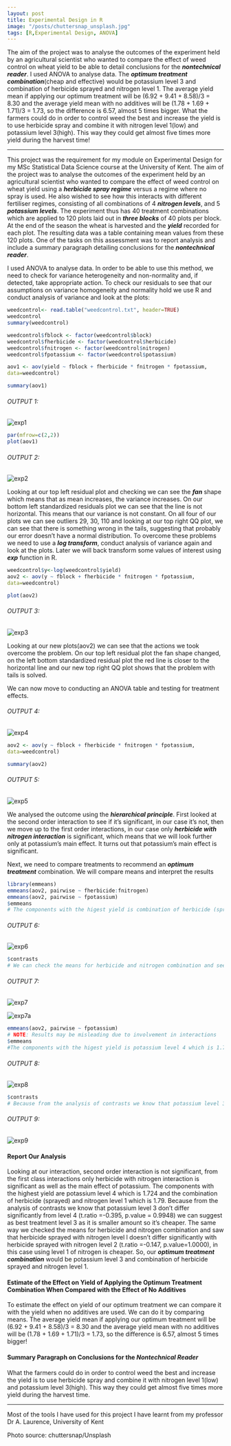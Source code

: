 ```yaml
---
layout: post
title: Experimental Design in R
image: "/posts/chuttersnap_unsplash.jpg"
tags: [R,Experimental Design, ANOVA]
---
```


The aim of the project was to analyse the outcomes of the experiment held by an agricultural scientist who wanted to compare the effect of weed control on wheat yield to be able to detail conclusions for the ***nontechnical reader***. I used ANOVA to analyse data. The ***optimum treatment combination***(cheap and effective) would be potassium level 3 and combination of herbicide sprayed and nitrogen level 1. The average yield mean if applying our optimum treatment will be (6.92 + 9.41 + 8.58)/3 = 8.30 and the average yield mean with no additives will be (1.78 + 1.69 + 1.71)/3 = 1.73, so the difference is 6.57, almost 5 times bigger. What the farmers could do in order to control weed the best and increase the yield is to use herbicide spray and combine it with nitrogen level 1(low) and potassium level 3(high). This way they could get almost five times more yield during the harvest time!

---
This project was the requirement for my module on Experimental Design for my MSc Statistical Data Science course at the University of Kent. The aim of the project was to analyse the outcomes of the experiment held by an agricultural scientist who wanted to compare the effect of weed control on wheat yield using a ***herbicide spray regime*** versus a regime where no spray is used. He also wished to see how this interacts with different fertiliser regimes, consisting of all combinations of 4 ***nitrogen levels***, and 5 ***potassium levels***. The experiment thus has 40 treatment combinations which are applied to 120 plots laid out in ***three blocks*** of 40 plots per block. At the end of the season the wheat is harvested and the ***yield*** recorded for each plot. The resulting data was a table containing mean values from these 120 plots. One of the tasks on this assessment was to report analysis and include a summary paragraph detailing conclusions for the ***nontechnical reader***. 

I used ANOVA to analyse data. In order to be able to use this method, we need to check for variance heterogeneity and non-normality and, if detected, take appropriate action. To check our residuals to see that our assumptions on variance homogeneity and normality hold we use R and conduct analysis of variance and look at the plots:

```r
weedcontrol<- read.table("weedcontrol.txt", header=TRUE)
weedcontrol
summary(weedcontrol)

weedcontrol$fblock <- factor(weedcontrol$block)
weedcontrol$fherbicide <- factor(weedcontrol$herbicide)
weedcontrol$fnitrogen <- factor(weedcontrol$nitrogen)
weedcontrol$fpotassium <- factor(weedcontrol$potassium)

aov1 <- aov(yield ~ fblock + fherbicide * fnitrogen * fpotassium,
data=weedcontrol)

summary(aov1)
```
###### OUTPUT 1:
![exp1](/img/posts/exp1.png "exp1")

```r
par(mfrow=c(2,2))
plot(aov1)
```
###### OUTPUT 2:
![exp2](/img/posts/exp2.png "exp2")

Looking at our top left residual plot and checking we can see the ***fan*** shape which means that as mean increases, the variance increases. On our
bottom left standardized residuals plot we can see that the line is not horizontal. This means that our variance is not constant. On all four of our plots we can see outliers 29, 30, 110 and looking at our top right QQ plot, we can see that there is something wrong in the tails, suggesting that probably our error doesn’t have a normal distribution.
To overcome these problems we need to use a ***log transform***, conduct analysis of variance again and look at the plots. Later we will back transform some values of interest using ***exp*** function in R.

```r
weedcontrol$y<-log(weedcontrol$yield)
aov2 <- aov(y ~ fblock + fherbicide * fnitrogen * fpotassium,
data=weedcontrol)

plot(aov2)
```

###### OUTPUT 3:
![exp3](/img/posts/exp3.png "exp3")

Looking at our new plots(aov2) we can see that the actions we took overcome the problem. On our top left residual plot the fan shape changed, on the left bottom standardized residual plot the red line is closer to the horizontal line and our new top right QQ plot shows that the problem with tails is solved.

We can now move to conducting an ANOVA table and testing for treatment effects.

###### OUTPUT 4:
![exp4](/img/posts/exp4.png "exp4")

```r
aov2 <- aov(y ~ fblock + fherbicide * fnitrogen * fpotassium,
data=weedcontrol)

summary(aov2)
```


###### OUTPUT 5:
![exp5](/img/posts/exp5.png "exp5")

We analysed the outcome using the ***hierarchical principle***. First looked at the second order interaction to see if it’s significant, in our case it’s not, then we move up
to the first order interactions, in our case only ***herbicide with nitrogen interaction*** is significant, which means that we will look further only at potassium’s main effect. It turns out that potassium’s main effect is significant.

Next, we need to compare treatments to recommend an ***optimum treatment*** combination. We will compare means and interpret the results

```r
library(emmeans)
emmeans(aov2, pairwise ~ fherbicide:fnitrogen)
emmeans(aov2, pairwise ~ fpotassium)
$emmeans
# The components with the higest yield is combination of herbicide (sprayed) and nitrogen level 1 which is 1.79
```

###### OUTPUT 6:
![exp6](/img/posts/exp6.png "exp6")

```r
$contrasts
# We can check the means for herbicide and nitrogen combination and see that herbicide sprayed with nitrogen level l doesn’t differ significantly with herbicide sprayed with nitrogen level 2 (t.ratio =-0.147, p.value=1.0000), in this case using level 1 of nitrogen is cheaper
```

###### OUTPUT 7:
![exp7](/img/posts/exp7.png "exp7")

![exp7a](/img/posts/exp7a.png "exp7a")

```r
emmeans(aov2, pairwise ~ fpotassium)
# NOTE: Results may be misleading due to involvement in interactions
$emmeans
#The components with the higest yield is potassium level 4 which is 1.724. 
```

###### OUTPUT 8:
![exp8](/img/posts/exp8.png "exp8")

```r
$contrasts
# Because from the analysis of contrasts we know that potassium level 3 doesn't differ significantly from level 4 (t.ratio =-0.395, p.value = 0.9948) we can suggest the best treatment level 3 as it is a smaller amount so it’s cheaper!
```
###### OUTPUT 9:
![exp9](/img/posts/exp9.png "exp9")


#### Report Our Analysis 

Looking at our interaction, second order interaction is not significant, from the first class interactions only herbicide with nitrogen interaction is significant as well as the main effect of potassium. The components with the highest yield are potassium level 4 which is 1.724 and the combination of herbicide (sprayed) and nitrogen level 1
which is 1.79. Because from the analysis of contrasts we know that potassium level 3 don’t differ significantly from level 4 (t.ratio =-0.395, p.value = 0.9948) we can suggest as best treatment level 3 as it is smaller amount so it’s cheaper. The same way we checked the means for herbicide and nitrogen combination and saw that herbicide sprayed with nitrogen level l doesn’t differ significantly with herbicide sprayed with nitrogen level 2 (t.ratio =-0.147, p.value=1.0000), in this case using level 1 of nitrogen is cheaper. So, our ***optimum treatment combination*** would be potassium level 3 and combination of herbicide sprayed and nitrogen level 1.

#### Estimate of the Effect on Yield of Applying the Optimum Treatment Combination When Compared with the Effect of No Additives

To estimate the effect on yield of our optimum treatment we can compare it with the yield when no additives are used. We can do it by comparing means. The average yield mean if applying our optimum treatment will be (6.92 + 9.41 + 8.58)/3 = 8.30 and the average yield mean with no additives will be (1.78 + 1.69 + 1.71)/3 = 1.73, so the difference is 6.57, almost 5 times bigger!

#### Summary Paragraph on Conclusions for the ***Nontechnical Reader***

What the farmers could do in order to control weed the best and increase the yield is to use herbicide spray and combine it with nitrogen level 1(low) and potassium level 3(high). This way they could get almost five times more yield during the harvest time.


---

Most of the tools I have used for this project I have learnt from my professor Dr A. Laurence, University of Kent

Photo source: chuttersnap/Unsplash

